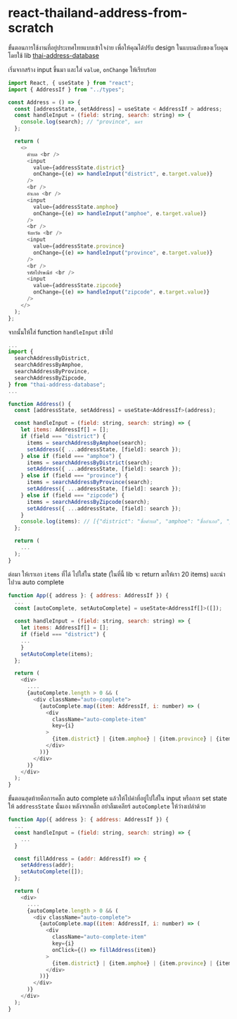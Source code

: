 # react-thailand-address-from-scratch

ขั้นตอนการใช้งานที่อยู่ประเทศไทยแบบเข้าใจง่าย เพื่อให้คุณได้ปรับ design ในแบบฉบับของเว็บคุณ
โดยใช้ lib [thai-address-database](https://github.com/Sellsuki/thai-address-database "thai-address-database")

เริ่มจากสร้าง input ขึ้นมา และใส่ `value`, `onChange` ให้เรียบร้อย

```javascript
import React, { useState } from "react";
import { AddressIf } from "../types";

const Address = () => {
  const [addressState, setAddress] = useState < AddressIf > address;
  const handleInput = (field: string, search: string) => {
    console.log(search); // "province", นคร
  };

  return (
    <>
      ตำบล <br />
      <input
        value={addressState.district}
        onChange={(e) => handleInput("district", e.target.value)}
      />
      <br />
      อำเภอ <br />
      <input
        value={addressState.amphoe}
        onChange={(e) => handleInput("amphoe", e.target.value)}
      />
      <br />
      จังหวัด <br />
      <input
        value={addressState.province}
        onChange={(e) => handleInput("province", e.target.value)}
      />
      <br />
      รหัสไปรษณีย์ <br />
      <input
        value={addressState.zipcode}
        onChange={(e) => handleInput("zipcode", e.target.value)}
      />
    </>
  );
};
```

จากนั้นให้ใส่ function `handleInput` เข้าไป

```javascript
...
import {
  searchAddressByDistrict,
  searchAddressByAmphoe,
  searchAddressByProvince,
  searchAddressByZipcode,
} from "thai-address-database";
...

function Address() {
  const [addressState, setAddress] = useState<AddressIf>(address);

  const handleInput = (field: string, search: string) => {
    let items: AddressIf[] = [];
    if (field === "district") {
      items = searchAddressByAmphoe(search);
      setAddress({ ...addressState, [field]: search });
    } else if (field === "amphoe") {
      items = searchAddressByDistrict(search);
      setAddress({ ...addressState, [field]: search });
    } else if (field === "province") {
      items = searchAddressByProvince(search);
      setAddress({ ...addressState, [field]: search });
    } else if (field === "zipcode") {
      items = searchAddressByZipcode(search);
      setAddress({ ...addressState, [field]: search });
    }
	console.log(items): // [{"district": "ชื่อตำบล", "amphoe": "ชื่ออำเภอ", "province": "ชื่อจังหวัด", "zipcode":"รหัสไปรษณีย์"}, { ... }, { ... }]
  };

  return (
    ...
  );
}

```

ต่อมา ให้เราเอา `items` ที่ได้ ไปใส่ใน state (ในที่นี้ lib จะ return มาให้เรา 20 items)
และนำไปวน auto complete

```javascript
function App({ address }: { address: AddressIf }) {
  ...
  const [autoComplete, setAutoComplete] = useState<AddressIf[]>([]);

  const handleInput = (field: string, search: string) => {
    let items: AddressIf[] = [];
	if (field === "district") {
    ...
	}
    setAutoComplete(items);
  };

  return (
    <div>
      ....
      {autoComplete.length > 0 && (
        <div className="auto-complete">
          {autoComplete.map((item: AddressIf, i: number) => (
            <div
              className="auto-complete-item"
              key={i}
            >
              {item.district} | {item.amphoe} | {item.province} | {item.zipcode}
            </div>
          ))}
        </div>
      )}
    </div>
  );
}
```

ขั้นตอนสุดท้ายคือการคลิ๊ก auto complete แล้วให้ไปค่าที่อยู่ไปใส่ใน input หรือการ set state ให้ `addressState` นั่นเอง
หลังจากคลิ๊ก อย่าลืมเคลียร์ `autoComplete` ให้ว่างเปล่าด้วย

```javascript
function App({ address }: { address: AddressIf }) {
  ...
  const handleInput = (field: string, search: string) => {
    ...
  }

  const fillAddress = (addr: AddressIf) => {
    setAddress(addr);
    setAutoComplete([]);
  };

  return (
    <div>
      ....
      {autoComplete.length > 0 && (
        <div className="auto-complete">
          {autoComplete.map((item: AddressIf, i: number) => (
            <div
              className="auto-complete-item"
              key={i}
              onClick={() => fillAddress(item)}
            >
              {item.district} | {item.amphoe} | {item.province} | {item.zipcode}
            </div>
          ))}
        </div>
      )}
    </div>
  );
}
```
